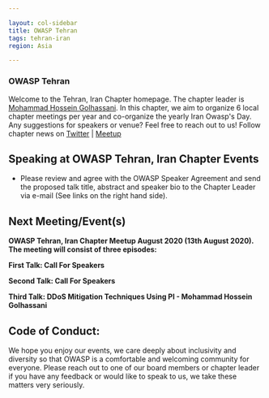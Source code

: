 ```yaml
---

layout: col-sidebar
title: OWASP Tehran
tags: tehran-iran
region: Asia

---
```

### OWASP Tehran
Welcome to the Tehran, Iran Chapter homepage. The chapter leader is <a href="mailto:mohammad.hossein.golhassani@owasp.org">Mohammad Hossein Golhassani</a>.
In this chapter, we aim to organize 6 local chapter meetings per year and co-organize the yearly Iran Owasp's Day. Any suggestions for speakers or venue? Feel free to reach out to us!
Follow chapter news on [Twitter](https://twitter.com/) | [Meetup](https://meetup.com/)

## Speaking at OWASP Tehran, Iran Chapter Events
- Please review and agree with the OWASP Speaker Agreement and send the proposed talk title, abstract and speaker bio to the Chapter Leader via e-mail (See links on the right hand side).

## Next Meeting/Event(s)
**OWASP Tehran, Iran Chapter Meetup August 2020 (13th August 2020). The meeting will consist of three episodes:**

**First Talk: Call For Speakers**

**Second Talk: Call For Speakers**

**Third Talk: DDoS Mitigation Techniques Using PI - Mohammad Hossein Golhassani**

## Code of Conduct:
We hope you enjoy our events, we care deeply about inclusivity and diversity so that OWASP is a comfortable and welcoming community for everyone. Please reach out to one of our board members or chapter leader if you have any feedback or would like to speak to us, we take these matters very seriously.

<!-- Standard Chapter Page Template
This is an example of a Project or Chapter page.
Please change these items to indicate the actual information you wish to present. In addition to this information, the 'front-matter' above the text should be modified to reflect your actual information.  An explanation of each of the front-matter items is below:

{front matter for this file}

```
- layout: This is the layout used by project and chapter pages.  You should leave this value as col-sidebar
- title: This is the title of your project or chapter page, usually the name.  For example, OWASP Zed Attack Proxy or OWASP Baltimore
- tags: This is a space-delimited list of tags you associate with your project or chapter.  If you are using tabs, at least one of these tags should be unique in order to be used in the tabs files (an example tab is included in this repo) 
- region: This is the region you are in according to our data
```

{copy for this file (index.md)}
Replace the text above the commented area with your information in the format below:
```
## Welcome
Include some information here about your chapter

## Participation
The Open Web Application Security Project (OWASP) is a nonprofit foundation that works to improve the security of software. All of our projects ,tools, documents, forums, and chapters are free and open to anyone interested in improving application security. 

Chapters are led by local leaders in accordance with the [Chapter Leader Handbook](/www-policy/rules-of-procedure/chapter-handbook). Financial contributions should only be made online using the authorized online donation button. To be a SPEAKER at ANY OWASP Chapter in the world simply review the [speaker agreement](/www-policy/speaker-agreement) and then contact the local chapter leader with details of what OWASP Project, independent research, or related software security topic you would like to present.

Everyone is welcome and encouraged to participate in our [Projects](/projects), [Local Chapters](/chapters), [Events](/events), [Online Groups](https://groups.google.com/a/owasp.com/){:target='_blank'}, and [Community Slack Channel](https://owasp.slack.com/){:target='_blank'}. We especially encourage diversity in all our initiatives. OWASP is a fantastic place to learn about application security, to network, and even to build your reputation as an expert. We also encourage you to be [become a member](/membership) or consider a [donation](/donate) to support our ongoing work.

## Local News
- Meeting Location
- Everyone is welcome to join us at our chapter meetings.

```
{info.md}

This separate file is where you should place links to your Google Group and Meetup page. It will be automatically rendered in the column sidebar.

{leaders.md}

Another separate file that should simply include each leaders name with mailto link as a list. It will also be automatically rendered in the column sidebar.

-->
